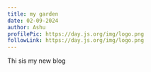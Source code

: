 ```yaml
---
title: my garden
date: 02-09-2024
author: Ashu
profilePic: https://day.js.org/img/logo.png
followLink: https://day.js.org/img/logo.png
---
```

Thi sis my new blog
